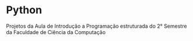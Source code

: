 # Python
Projetos da Aula de Introdução a Programação estruturada do 2° Semestre da Faculdade de Ciência da Computação
